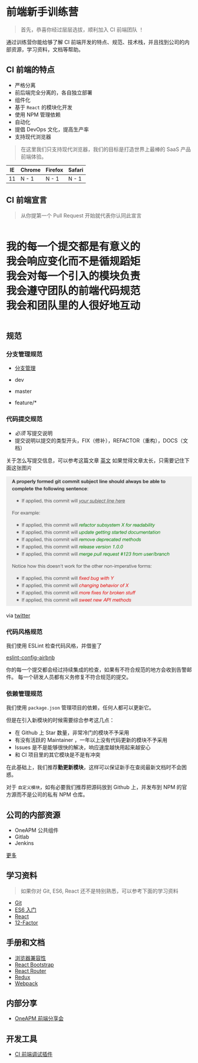 # 前端新手训练营

> 首先，恭喜你经过层层选拔，顺利加入 CI 前端团队 ！

通过训练营你能给够了解 CI 前端开发的特点、规范、技术栈，并且找到公司的内部资源，学习资料，文档等帮助。

## CI 前端的特点

- 严格分离
 - 前后端完全分离的，各自独立部署
- 组件化
 - 基于 `React` 的模块化开发
 - 使用 NPM 管理依赖
- 自动化
 - 提倡 DevOps 文化，提高生产率
- 支持现代浏览器 

> 在这里我们只支持现代浏览器，我们的目标是打造世界上最棒的 SaaS 产品前端体验。

|     IE       |    Chrome   |   Firefox    |   Safari   |
|--------------|-------------|--------------|------------|
|     11       |    N - 1    |     N - 1    |    N - 1   |

## CI 前端宣言

> 从你提第一个 Pull Request 开始就代表你认同此宣言

<pre><h1>我的每一个提交都是有意义的
我会响应变化而不是循规蹈矩
我会对每一个引入的模块负责
我会遵守团队的前端代码规范
我会和团队里的人很好地互动
</h1></pre>

## 规范

### 分支管理规范

- [分支管理](http://www.ruanyifeng.com/blog/2012/07/git.html)

- dev
- master
- feature/*

### 代码提交规范

- *必须* 写提交说明
- 提交说明以提交的类型开头，FIX（修补），REFACTOR（重构），DOCS（文档）

关于怎么写提交信息，可以参考这篇文章 [英文](http://chris.beams.io/posts/git-commit/)
如果觉得文章太长，只需要记住下面这张图片

![](./assets/commit_message.jpg)

via [twitter](https://twitter.com/mislav/status/746289239457996800)

### 代码风格规范

我们使用 ESLint 检查代码风格，并借鉴了

[eslint-config-airbnb](https://www.npmjs.com/package/eslint-config-airbnb)

你的每一个提交都会经过持续集成的检查，如果有不符合规范的地方会收到告警邮件。
每一个研发人员都有义务修复不符合规范的提交。

### 依赖管理规范

我们使用 `package.json` 管理项目的依赖，任何人都可以更新它。

但是在引入新模块的时候需要综合参考这几点：

- 在 Github 上 Star 数量，非常冷门的模块不予采用
- 有没有活跃的 Maintainer ，一年以上没有代码更新的模块不予采用
- Issues 是不是能够很快的解决，响应速度越快用起来越安心
- 和 CI 项目里的其它模块是不是有冲突

在此基础上，我们推荐**勤更新模块**，这样可以保证新手在查阅最新文档时不会困惑。

对于 `自定义模块`，如有必要我们推荐把源码放到 Github 上，并发布到 NPM 的官方源而不是公司的私有 NPM 仓库。

## 公司的内部资源

- OneAPM 公共组件
- Gitlab
- Jenkins

[更多](http://wiki.oneapm.me/pages/viewpage.action?pageId=7575054)

## 学习资料

> 如果你对 Git, ES6, React 还不是特别熟悉，可以参考下面的学习资料

- [Git](http://rogerdudler.github.io/git-guide/index.zh.html)
- [ES6 入门](http://es6.ruanyifeng.com/)
- [React](https://facebook.github.io/react/docs/getting-started.html)
- [12-Factor](https://12factor.net/zh_cn/)

## 手册和文档

- [浏览器兼容性](http://caniuse.com/)
- [React Bootstrap](http://react-bootstrap.github.io/)
- [React Router](https://github.com/reactjs/react-router)
- [Redux](https://github.com/reactjs/redux/tree/master/docs)
- [Webpack](http://webpack.github.io/docs/)

## 内部分享

- [OneAPM 前端分享会](http://wiki.oneapm.me/pages/viewpage.action?pageId=15151040)

## 开发工具

- [CI 前端调试插件](https://chrome.google.com/webstore/detail/cloudinsight-dev/bglckjbhffgndhlgbkbhhblpnhfapjpl)
